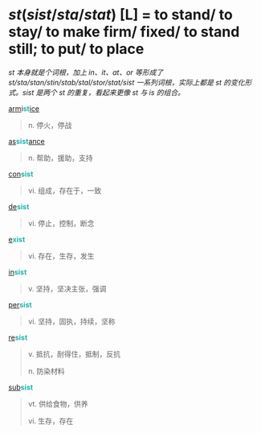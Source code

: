 # _st_(_sist_/_sta_/_stat_) [L] = to stand/ to stay/ to make firm/ fixed/ to stand still; to put/ to place

*st 本身就是个词根，加上 in、it、at、or 等形成了 st/sta/stan/stin/stab/stal/stor/stat/sist 一系列词根，实际上都是 st 的变化形式。sist 是两个 st 的重复，看起来更像 st 与 is 的组合。*

[arm](_arm_.md)i<b style="color: #20B2AA;">st</b>[ice](-ice.md)
> n. 停火，停战

[as](ad-.md)<b style="color: #20B2AA;">sist</b>[ance](-ance.md)
> n. 帮助，援助，支持

[con](com-.md)<b style="color: #20B2AA;">sist</b>
> vi. 组成，存在于，一致

[de](de-.md)<b style="color: #20B2AA;">sist</b>
> vi. 停止，控制，断念

[e](ex-.md)<b style="color: #20B2AA;">xist</b>
> vi. 存在，生存，发生

[in](in-.2.md)<b style="color: #20B2AA;">sist</b>
> v. 坚持，坚决主张，强调

[per](per-.md)<b style="color: #20B2AA;">sist</b>
> vi. 坚持，固执，持续，坚称

[re](re-.md)<b style="color: #20B2AA;">sist</b>
> v. 抵抗，耐得住，抵制，反抗
>
> n. 防染材料

[sub](sub-.md)<b style="color: #20B2AA;">sist</b>
> vt. 供给食物，供养
>
> vi. 生存，存在